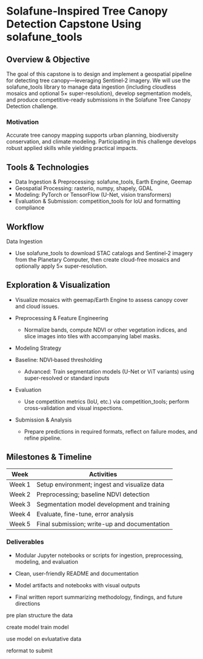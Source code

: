 # Solafune‑Inspired Tree Canopy Detection Capstone Using solafune_tools

## Overview & Objective
The goal of this capstone is to design and implement a geospatial pipeline for detecting tree canopy—leveraging Sentinel‑2 imagery. We will use the solafune_tools library to manage data ingestion (including cloudless mosaics and optional 5× super-resolution), develop segmentation models, and produce competitive-ready submissions in the Solafune Tree Canopy Detection challenge.

### Motivation
Accurate tree canopy mapping supports urban planning, biodiversity conservation, and climate modeling. Participating in this challenge develops robust applied skills while yielding practical impacts.

## Tools & Technologies
- Data Ingestion & Preprocessing: solafune_tools, Earth Engine, Geemap
- Geospatial Processing: rasterio, numpy, shapely, GDAL
- Modeling: PyTorch or TensorFlow (U-Net, vision transformers)
- Evaluation & Submission: competition_tools for IoU and formatting compliance

## Workflow
Data Ingestion
- Use solafune_tools to download STAC catalogs and Sentinel‑2 imagery from the Planetary Computer, then create cloud-free mosaics and optionally apply 5× super-resolution.

## Exploration & Visualization

- Visualize mosaics with geemap/Earth Engine to assess canopy cover and cloud issues.

- Preprocessing & Feature Engineering
    - Normalize bands, compute NDVI or other vegetation indices, and slice images into tiles with accompanying label masks.

- Modeling Strategy

- Baseline: NDVI‑based thresholding
    - Advanced: Train segmentation models (U-Net or ViT variants) using super-resolved or standard inputs

- Evaluation
    - Use competition metrics (IoU, etc.) via competition_tools; perform cross-validation and visual inspections.

- Submission & Analysis
    - Prepare predictions in required formats, reflect on failure modes, and refine pipeline.

## Milestones & Timeline
| Week   | Activities                                   |
| ------ | -------------------------------------------- |
| Week 1 | Setup environment; ingest and visualize data |
| Week 2 | Preprocessing; baseline NDVI detection       |
| Week 3 | Segmentation model development and training  |
| Week 4 | Evaluate, fine-tune, error analysis          |
| Week 5 | Final submission; write-up and documentation |


### Deliverables
- Modular Jupyter notebooks or scripts for ingestion, preprocessing, modeling, and evaluation

- Clean, user-friendly README and documentation

- Model artifacts and notebooks with visual outputs

- Final written report summarizing methodology, findings, and future directions





pre plan structure the data

create model
train model

use model on evluatative data

reformat to submit